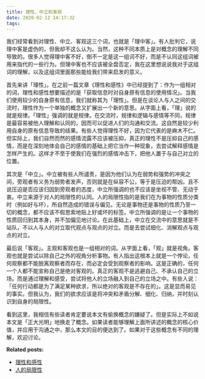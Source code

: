 ```yaml
---
title: 理性、中立和客观
date: 2020-02-12 14:17:32
tags:
---
```


我们经常看到对理性、中立、客观这三个词，也就是「理中客」。有人批判它，说理中客是虚伪的，但我却不这么认为。当然，这种不同本质上是对概念的理解不同导致的。很多人觉得理中客不好，倒不一定是这一组词不好，而是不认同这组词被用来指代的一些行为。但理中客也不应该被全盘否定，我在这里想说说我对于这组词的理解，以及这组词里面那些能给我们带来启发的意义。

首先来讲「理性」。在之前一篇文章《理性和感性》中已经提到了：作为一组相对的词，理性和感性想要描述的是「获取信息时对自身原有信息的使用情况」。当我们使用较少的自身原有信息，我们就称其为「理性」。但是在谈论人与人之间的交流时，理性作为一个单独的概念又扩展出一个新的意思。从字面上看，「理」说的就是规律。「理性」强调的就是规律。在交流时，规律和逻辑与感情等不同，规律是最容易被他人理解和认同的，因而可以促进人们的沟通和交流。这自然是较少利用自身的原有信息导致的结果。有些人觉得理性不好，因为它代表的是麻木不仁。但实际上，我们自然而然的感情流露不应该被压抑，真正的理性不是压抑自己的感情，而是在深刻地体会自己的感情的基础上把它当作一种现象，去尝试解释感情是怎样产生的。这样才不至于使我们在强烈的感情冲击下，把他人置于与自己对立的位置。

其次是「中立」。中立被有些人所谴责，是因为他们认为在弱势和强势的冲突之间，旁观者有义务为弱势者发声，否则就是在纵容不公，等于是压迫的帮凶。且不说压迫是否应该归因到旁观者的态度，中立所强调的也不应该是坐视不管、无动于衷。中立来源于对人的局限性的认同。人的局限性指的是我们在为事物的性质分类时（例如好与坏），所自然造成的错误与偏见。无论是事物还是事物的性质乃至一切的概念，都不应该不假思索地贴上好或坏的标签。中立所强调的是让一个事物的性质回归到其本身，并不加偏见地讨论。在此基础上，中立在交流中的意思就是不站队，不以人与人的对立取代观点与观点的对立。而是去尝试细化、消解观点与观点的对立。

最后说「客观」。主观和客观也是一组相对的词。从字面上看，「观」就是视角。客观也就是尝试以除自己之外的视角分析事物。有人指出这根本上就是一个悖论，任何观察都不能脱离观察者而存在，而必定会受到观察者的影响。这是正确的，任何一个人都不能宣称自己是绝对客观的。真正的客观不是逃避自己、不承认自己的立场。而是通过理解和感受，尝试将他人的立场融入到自己的立场之中。有些人说：「任何行动都是为了满足某种欲求，所以绝对的客观是不存在的」。这是显而易见的事实。但我认为，我们的欲求应该是将冲突和矛盾分解、细化、归纳，并时刻认识到自身的局限性。

看到这里，我相信有些读者肯定要说本文有偷换概念的嫌疑了。但是实际上不如说本文是「正大光明」地换走了概念。如果读者能够理解上面所讲述的概念的核心价值，并应用于沟通之中，那么本文的目的便达到了。如果对于这些概念有不同的理解，欢迎讨论。

**Related posts:**

- [理性和感性](https://richard-zheng.github.io/2020/02/03/rational-and-emotional/)
- [人的局限性](https://richard-zheng.github.io/2019/09/30/limitation/)